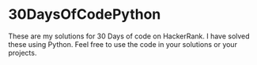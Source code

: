 # 30DaysOfCodePython
These are my solutions for 30 Days of code on HackerRank. I have solved these using Python. Feel free to use the code in your solutions or your projects.
